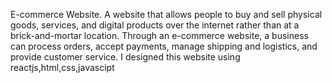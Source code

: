 E-commerce Website. A website that allows people to buy and sell physical goods, services, and digital products over the internet rather than at a brick-and-mortar location. Through an e-commerce website, a business can process orders, accept payments, manage shipping and logistics, and provide customer service.
I designed this website using reactjs,html,css,javascipt 
